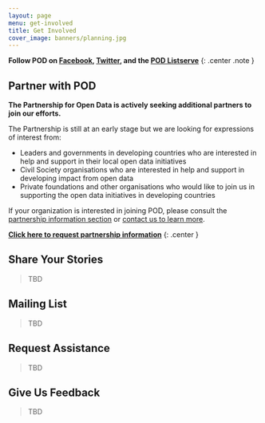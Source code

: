 ```yaml
---
layout: page
menu: get-involved
title: Get Involved
cover_image: banners/planning.jpg
---
```



**Follow POD on [Facebook](http://facebook.com/{{site.inc.facebook}}), [Twitter](https://twitter.com{{site.inc.twitter}}),
and the [POD Listserve](http://lists.p4od.org/mailman/listinfo/p4od)**
{: .center .note }

## Partner with POD

**The Partnership for Open Data is actively seeking additional partners to join our efforts.**

The Partnership is still at an early stage but we are looking for expressions of interest from:

* Leaders and governments in developing countries who are interested in help and support in their local open data initiatives
* Civil Society organisations who are interested in help and support in developing impact from open data
* Private foundations and other organisations who would like to join us in supporting the open data initiatives in developing countries

If your organization is interested in joining POD, please consult the [partnership information section](partners.html#information) or
[contact us to learn more]({{site.contact}}).

**[Click here to request partnership information]({{site.contact}})**
{: .center }

## Share Your Stories

>TBD

## Mailing List

>TBD

## Request Assistance

>TBD

## Give Us Feedback

>TBD
